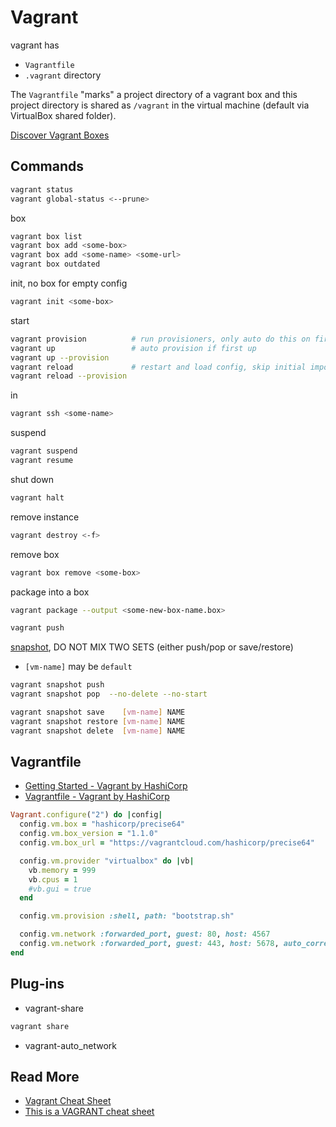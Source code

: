 # Vagrant

vagrant has

* `Vagrantfile`
* `.vagrant` directory

The `Vagrantfile` "marks" a project directory of a vagrant box and this project directory is shared
as `/vagrant` in the virtual machine (default via VirtualBox shared folder).

[Discover Vagrant Boxes](https://app.vagrantup.com/boxes/search)

## Commands

```bash
vagrant status
vagrant global-status <--prune>
```

box

```bash
vagrant box list
vagrant box add <some-box>
vagrant box add <some-name> <some-url>
vagrant box outdated
```

init, no box for empty config

```bash
vagrant init <some-box>
```

start

```bash
vagrant provision          # run provisioners, only auto do this on first up
vagrant up                 # auto provision if first up
vagrant up --provision
vagrant reload             # restart and load config, skip initial import
vagrant reload --provision
```

in

```bash
vagrant ssh <some-name>
```

suspend

```bash
vagrant suspend
vagrant resume
```

shut down

```bash
vagrant halt
```

remove instance

```bash
vagrant destroy <-f>
```

remove box

```bash
vagrant box remove <some-box>
```

package into a box

```bash
vagrant package --output <some-new-box-name.box>
```

```bash
vagrant push
```

[snapshot](https://www.vagrantup.com/docs/cli/snapshot.html), DO NOT MIX TWO SETS (either push/pop or save/restore)

* `[vm-name]` may be `default`

```bash
vagrant snapshot push
vagrant snapshot pop  --no-delete --no-start

vagrant snapshot save    [vm-name] NAME
vagrant snapshot restore [vm-name] NAME
vagrant snapshot delete  [vm-name] NAME
```

## Vagrantfile

* [Getting Started - Vagrant by HashiCorp](https://www.vagrantup.com/intro/getting-started/index.html)
* [Vagrantfile - Vagrant by HashiCorp](https://www.vagrantup.com/docs/vagrantfile/)

```ruby
Vagrant.configure("2") do |config|
  config.vm.box = "hashicorp/precise64"
  config.vm.box_version = "1.1.0"
  config.vm.box_url = "https://vagrantcloud.com/hashicorp/precise64"

  config.vm.provider "virtualbox" do |vb|
    vb.memory = 999
    vb.cpus = 1
    #vb.gui = true
  end

  config.vm.provision :shell, path: "bootstrap.sh"

  config.vm.network :forwarded_port, guest: 80, host: 4567
  config.vm.network :forwarded_port, guest: 443, host: 5678, auto_correct: true
end
```

## Plug-ins

* vagrant-share

```bash
vagrant share
```

* vagrant-auto_network

## Read More

* [Vagrant Cheat Sheet](https://gist.github.com/wpscholar/a49594e2e2b918f4d0c4)
* [This is a VAGRANT cheat sheet](https://gist.github.com/carlessanagustin/69d65ca1110c146598a9)
